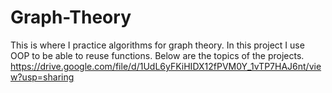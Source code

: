 # Graph-Theory
This is where I practice algorithms for graph theory.
 In this project I use OOP to be able to reuse functions.
 Below are the topics of the projects.
 https://drive.google.com/file/d/1UdL6yFKiHIDX12fPVM0Y_1vTP7HAJ6nt/view?usp=sharing
